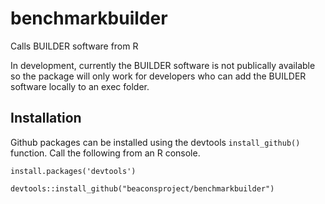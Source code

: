# benchmarkbuilder
Calls BUILDER software from R

In development, currently the BUILDER software is not publically available so the package will only work for developers who can add the BUILDER software locally to an exec folder.

## Installation
Github packages can be installed using the devtools `install_github()` function. Call the following from an R console.

`install.packages('devtools')`

`devtools::install_github("beaconsproject/benchmarkbuilder")`
